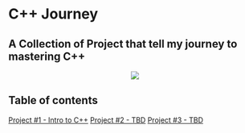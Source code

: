 # C++ Journey
## A Collection of Project that tell my journey to mastering C++

<p align="center">
<img src="https://img.shields.io/badge/Last%20Updated%20On-07%2F27%2F18-brightgreen.svg" />

## Table of contents
[Project #1 - Intro to C++](./Project%20One)
[Project #2 - TBD](#)
[Project #3 - TBD](#)
